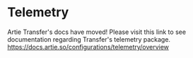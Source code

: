 # Telemetry

Artie Transfer's docs have moved! Please visit this link to see documentation regarding Transfer's telemetry package. https://docs.artie.so/configurations/telemetry/overview

